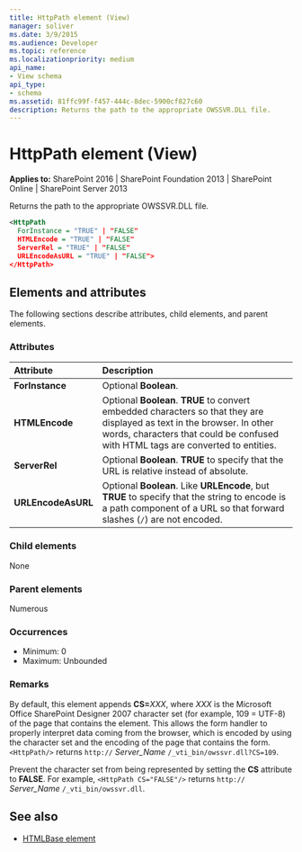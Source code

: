 ```yaml
---
title: HttpPath element (View)
manager: soliver
ms.date: 3/9/2015
ms.audience: Developer
ms.topic: reference
ms.localizationpriority: medium
api_name:
- View schema
api_type:
- schema
ms.assetid: 81ffc99f-f457-444c-8dec-5900cf827c60
description: Returns the path to the appropriate OWSSVR.DLL file.
---
```


# HttpPath element (View)

**Applies to:** SharePoint 2016 | SharePoint Foundation 2013 | SharePoint Online | SharePoint Server 2013

Returns the path to the appropriate OWSSVR.DLL file.

```XML
<HttpPath
  ForInstance = "TRUE" | "FALSE"
  HTMLEncode = "TRUE" | "FALSE"
  ServerRel = "TRUE" | "FALSE"
  URLEncodeAsURL = "TRUE" | "FALSE">
</HttpPath>
```

## Elements and attributes

The following sections describe attributes, child elements, and parent elements.

### Attributes

|**Attribute**|**Description**|
|:-----|:-----|
|**ForInstance** <br/> |Optional **Boolean**.  <br/> |
|**HTMLEncode** <br/> |Optional **Boolean**. **TRUE** to convert embedded characters so that they are displayed as text in the browser. In other words, characters that could be confused with HTML tags are converted to entities.  <br/> |
|**ServerRel** <br/> |Optional **Boolean**. **TRUE** to specify that the URL is relative instead of absolute.  <br/> |
|**URLEncodeAsURL** <br/> |Optional **Boolean**. Like **URLEncode**, but **TRUE** to specify that the string to encode is a path component of a URL so that forward slashes (`/`) are not encoded.  <br/> |

### Child elements

None

### Parent elements

Numerous

### Occurrences

- Minimum: 0
- Maximum: Unbounded

### Remarks

By default, this element appends **CS=**_XXX_, where _XXX_ is the Microsoft Office SharePoint Designer 2007 character set (for example, 109 = UTF-8) of the page that contains the element. This allows the form handler to properly interpret data coming from the browser, which is encoded by using the character set and the encoding of the page that contains the form.  `<HttpPath/>` returns  `http://` _Server_Name_ `/_vti_bin/owssvr.dll?CS=109`.

Prevent the character set from being represented by setting the **CS** attribute to **FALSE**. For example, `<HttpPath CS="FALSE"/>` returns `http://` _Server_Name_ `/_vti_bin/owssvr.dll`.

## See also

- [HTMLBase element](htmlbase-element.md)
